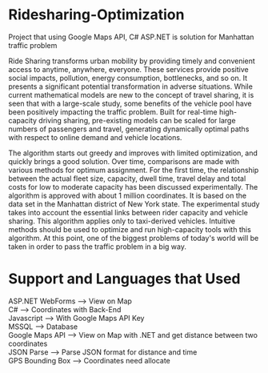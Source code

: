 # Ridesharing-Optimization
Project that using Google Maps API, C# ASP.NET is solution for Manhattan traffic problem

Ride Sharing transforms urban mobility by providing timely and convenient access to anytime, anywhere, everyone. These services provide positive social impacts, pollution, energy consumption, bottlenecks, and so on. It presents a significant potential transformation in adverse situations.
While current mathematical models are new to the concept of travel sharing, it is seen that with a large-scale study, some benefits of the vehicle pool have been positively impacting the traffic problem.
Built for real-time high-capacity driving sharing, pre-existing models can be scaled for large numbers of passengers and travel, generating dynamically optimal paths with respect to online demand and vehicle locations.

The algorithm starts out greedy and improves with limited optimization, and quickly brings a good solution. Over time, comparisons are made with various methods for optimum assignment. For the first time, the relationship between the actual fleet size, capacity, dwell time, travel delay and total costs for low to moderate capacity has been discussed experimentally. The algorithm is approved with about 1 million coordinates. It is based on the data set in the Manhattan district of New York state. The experimental study takes into account the essential links between rider capacity and vehicle sharing. This algorithm applies only to taxi-derived vehicles. Intuitive methods should be used to optimize and run high-capacity tools with this algorithm. At this point, one of the biggest problems of today's world will be taken in order to pass the traffic problem in a big way.


<h1>Support and Languages that Used</h2>

ASP.NET WebForms	--> View on Map<br />
C# --> Coordinates with Back-End<br />
Javascript --> With Google Maps API Key<br />
MSSQL --> Database<br />
Google Maps API	--> View on Map with .NET and get distance between two coordinates<br />
JSON Parse	--> Parse JSON format for distance and time<br />
GPS Bounding Box	--> Coordinates need allocate<br />
